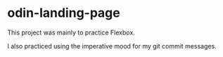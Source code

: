 # odin-landing-page

This project was mainly to practice Flexbox.

I also practiced using the imperative mood for my git commit messages.
